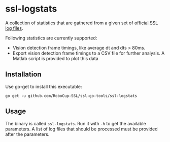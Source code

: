 # ssl-logstats

A collection of statistics that are gathered from a given set of [official SSL log files](http://wiki.robocup.org/Small_Size_League/Game_Logs).

Following statistics are currently supported:

 * Vision detection frame timings, like average dt and dts > 80ms.
 * Export vision detection frame timings to a CSV file for further analysis. A Matlab script is provided to plot this data
 
## Installation

Use go-get to install this executable:

```
go get -u github.com/RoboCup-SSL/ssl-go-tools/ssl-logstats
```

## Usage

The binary is called `ssl-logstats`. Run it with `-h` to get the available parameters. A list of log files that should be processed must be provided after the parameters.
